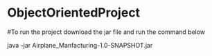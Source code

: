 # ObjectOrientedProject

#To run the project download the jar file and run the command below

java -jar  Airplane_Manfacturing-1.0-SNAPSHOT.jar 
